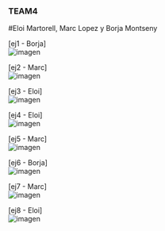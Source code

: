 ### TEAM4

#Eloi Martorell, Marc Lopez y Borja Montseny

[ej1 - Borja]<br/>
![imagen](https://user-images.githubusercontent.com/19403472/166436375-c318bab3-c0d5-473f-8dce-4826fb24effc.png)<br/>

[ej2 - Marc]<br/>
![imagen](https://user-images.githubusercontent.com/19403472/166436418-46af6a63-489c-4811-9f0b-8c1cb73f16dc.png)<br/>

[ej3 - Eloi]<br/>
![imagen](https://user-images.githubusercontent.com/19403472/166436463-5f93d098-ede9-4c36-adf4-6e2d5923c83b.png)<br/>

[ej4 - Eloi]<br/>
![imagen](https://user-images.githubusercontent.com/19403472/166436660-d6a85cca-7913-4f8b-8528-b0ecc5b1106b.png)<br/>

[ej5 - Marc]<br/>
![imagen](https://user-images.githubusercontent.com/19403472/166436698-ffaff227-a105-4c92-8b63-4a172086c9bd.png)<br/>

[ej6 - Borja]<br/>
![imagen](https://user-images.githubusercontent.com/19403472/166436722-27468947-0872-4060-88cc-637774953697.png)<br/>

[ej7 - Marc]<br/>
![imagen](https://user-images.githubusercontent.com/19403472/166436743-a8b144cc-7e7e-4e19-bcd0-f9528caaee1d.png)<br/>

[ej8 - Eloi]<br/>
![imagen](https://user-images.githubusercontent.com/19403472/166436788-1aa1b4ff-448a-4126-9a9e-5e4a07042a35.png)<br/>
